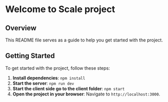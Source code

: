 # Welcome to Scale project

## Overview

This README file serves as a guide to help you get started with the project.

## Getting Started

To get started with the project, follow these steps:

1. **Install dependencies**: `npm install`
2. **Start the server**: `npm run dev`
3. **Start the client side go to the client folder**: `npm start`
4. **Open the project in your browser**: Navigate to `http://localhost:3000`.
